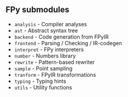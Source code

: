 ## FPy submodules

- `analysis` - Compiler analyses
- `ast` - Abstract syntax tree
- `backend` - Code generation from FPyIR
- `frontend` - Parsing / Checking / IR-codegen
- `interpret` - FPy interpreters
- `number` - Numbers library
- `rewrite` - Pattern-based rewriter
- `sample` - Point sampling
- `tranform` - FPyIR transformations
- `typing` - Typing hints
- `utils` - Utility functions
